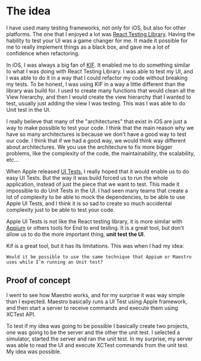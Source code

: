 # The idea

I have used many testing frameworks, not only for iOS, but also for other platforms. The one that I enjoyed a lot was [React Testing Library](https://testing-library.com/docs/react-testing-library/intro). Having the hability to test your UI was a game changer for me. It made it possible for me to really implement things as a black box, and gave me a lot of confidence when refactoring.

In iOS, I was always a big fan of [KIF](https://github.com/kif-framework/KIF). It enabled me to do something similar to what I was doing with React Testing Library. I was able to test my UI, and I was able to do it in a way that I could refactor my code without breaking my tests. To be honest, I was using KIF in a way a little different than the library was build for. I used to create many functions that would clean all the View hierarchy, and then I would create the view hierarchy that I wanted to test, usually just adding the view I was testing. This was I was able to do Unit test in the UI. 

I really believe that many of the "architectures" that exist in iOS are just a way to make possible to test your code. I think that the main reason why we have so many architectures is because we don't have a good way to test our code. I think that if we had a good way, we would think way different about architectures. We you use the architecture to fix more bigger problems, like the complexity of the code, the maintainability, the scalability, etc...

When Apple released [UI Tests](https://developer.apple.com/documentation/xctest/user_interface_tests), I really hoped that it would enable us to do easy UI Tests. But the way it was build forced us to run the whole application, instead of just the piece that we want to test. This made it impossible to do Unit Tests in the UI. I had seen many teams that create a lot of complexity to be able to mock the dependencies, to be able to use Apple UI Tests, and I think it is so sad to create so much accidental complexity just to be able to test your code.

Apple UI Tests is not like the React testing library, it is more similar with [Appium](https://appium.io) or others tools for End to end testing. It is a great tool, but don't allow us to do the more important thing, **unit test the UI**.

Kif is a great tool, but it has its limitations. This was when I had my idea:
```
Would it be possible to use the same technique that Appium or Maestro uses while I'm running an Unit test?
```

## Proof of concept

I went to see how Maestro works, and for my surprise it was way simple than I expected. Maestro basically runs a UI Test using Apple framework, and then start a server to receive commands and execute them using XCTest API. 

To test if my idea was going to be possible I basically create two projects, one was going to be the server and the other the unit test. I selected a simulator, started the server and ran the unit test. In my surprise, my server was able to read the UI and execute XCTest commands from the unit test. My idea was possible.